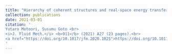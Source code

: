 ```yaml
---
title: "Hierarchy of coherent structures and real-space energy transfer in turbulent channel flow"
collection: publications
date: 2021-03-01
citation: '
Yutaro Motoori, Susumu Goto <br> 
<i>J. Fluid Mech.</i> <b>911</b> (2021) A27 (23 pages).<br>
<a href="https://doi.org/10.1017/jfm.2020.1025">https://doi.org/10.1017/jfm.2020.1025</a>
'
---
```

